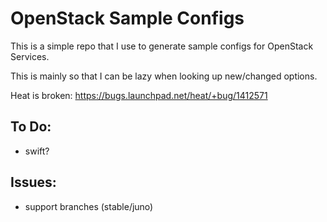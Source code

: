 # OpenStack Sample Configs

This is a simple repo that I use to generate sample configs for OpenStack Services.

This is mainly so that I can be lazy when looking up new/changed options.

Heat is broken: https://bugs.launchpad.net/heat/+bug/1412571


## To Do:
 - swift?

## Issues:
 - support branches (stable/juno)
